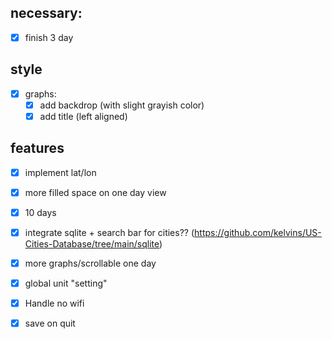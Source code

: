 ## necessary:
- [x] finish 3 day

## style
- [x] graphs:
    - [x] add backdrop (with slight grayish color)
    - [x] add title (left aligned)

## features
- [x] implement lat/lon
- [x] more filled space on one day view
- [x] 10 days
- [x] integrate sqlite + search bar for cities?? (https://github.com/kelvins/US-Cities-Database/tree/main/sqlite)
- [x] more graphs/scrollable one day
- [x] global unit "setting"
- [x] Handle no wifi
- [x] save on quit

